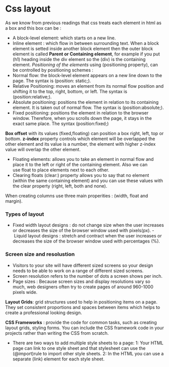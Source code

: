# Css layout
As we know from previous readings that css treats each element in html as a box and this box can be :
- A block-level element: which starts on a new line.
- Inline element : which flow in between surrounding text.
When a block element is setted inside another block element then the outer block element is called **Parent or Containing element**, for example if you put (h1) heading inside the div element so the (div) is the containing element.
*Positioning of the elements* using (positioning property), can be controlled by positioning schemes :
- Normal flow: the block-level element appears on a new line down to the page. The syntax is (position: static;).
- Relative Positioning: moves an element from its normal flow position and shifting it to the top, right, bottom, or left. The syntax is (position:relative;).
- Absolute positioning: positions the element in relation to its containing element. It is taken out of normal flow. The syntax is (position:absolute;).
- Fixed positioning: positions the element in relation to the browser window. Therefore, when you scrolls down the page, it stays in the exact same place. The syntax (position:fixed;)

**Box offset** with its values (fixed,floating) can position a box right, left, top or bottom.
**z-index** property controls which element will be overlapped the other element and its value is a number, the element with higher z-index value will overlap the other element.
- Floating elements: allows you to take an element in normal flow and place it to the left or right of the containing element. Also we can use float to place elements next to each other. 
- Clearing floats (clear:) property allows you to say that no element (within the same containing element) and you can use these values with the clear property (right, left, both and none).

When creating columns use three main properities : (width, float and margin).
### Types of layout
- Fixed width layout designs  : do not change size when the user increases or decreases the size of the browser window used with pixels(px). 
- Liquid layout designs : stretch and contract when the user increases or decreases the size of the browser window used with percentages (%).

### Screen size and resolustion
- Visitors to your site will have different sized screens so your design needs to be able to work on a range of different sized screens.
- Screen resolution refers to the number of dots a screen shows per inch.
- Page sizes : Because screen sizes and display resolutions vary so much, web designers often try to create pages of around 960-1000 pixels wide.

**Layout Grids**: grid structures used to help in positioning items on a page. They set consistent proportions and spaces between items which helps to create a professional looking design.

**CSS Frameworks** :  provide the code for common tasks, such as creating layout grids, styling forms. You can include the CSS
framework code in your projects rather than writing the CSS from scratch.

- There are two ways to add multiple style sheets to a page:
1: Your HTML page can link to one style sheet and that stylesheet can use the (@import)rule to import other style sheets.
2: In the HTML you can use a separate (link) element for each style sheet.